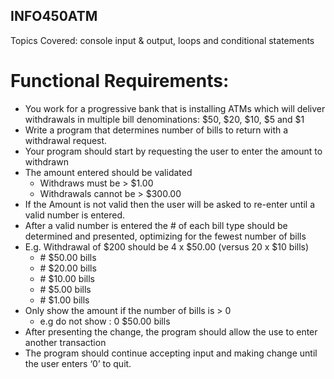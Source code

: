 ## INFO450ATM
Topics Covered:  console input & output,  loops  and  conditional statements

# Functional Requirements:
- You work for a progressive bank that is installing ATMs which will deliver withdrawals in  multiple bill denominations: $50, $20, $10, $5 and $1 
- Write a program that determines number of bills to return with a withdrawal request.
- Your program should start by  requesting the user to enter the amount to withdrawn
- The amount entered should be validated 
    - Withdraws must be > $1.00
    - Withdrawals cannot be > $300.00
- If the  Amount is not valid then the user will be asked to re-enter until a valid number is entered.
- After a valid number is entered  the # of each bill type should be determined and presented, optimizing for the fewest number of bills
- E.g.  Withdrawal of $200 should be 4 x $50.00  (versus 20  x $10 bills)
    - \# $50.00 bills
    - \# $20.00 bills
    - \# $10.00 bills
    - \# $5.00 bills
    - \# $1.00 bills
- Only show the amount if the number of bills is  >  0
    - e.g   do not show :   0  $50.00 bills
- After presenting the change, the program should allow the use to enter another transaction
- The program should continue accepting input and making change until the user enters  ‘0’ to quit.


